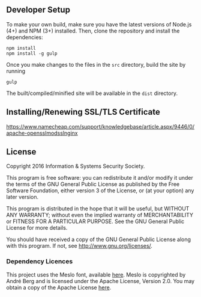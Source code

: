 ## Developer Setup

To make your own build, make sure you have the latest versions of Node.js (4+) and NPM (3+) installed. Then, clone the repository and install the dependencies:

    npm install
    npm install -g gulp
    
Once you make changes to the files in the `src` directory, build the site by running

    gulp
    
The built/compiled/minified site will be available in the `dist` directory.

## Installing/Renewing SSL/TLS Certificate

https://www.namecheap.com/support/knowledgebase/article.aspx/9446/0/apache-opensslmodsslnginx

## License

Copyright 2016 Information & Systems Security Society.

This program is free software: you can redistribute it and/or modify
it under the terms of the GNU General Public License as published by
the Free Software Foundation, either version 3 of the License, or
(at your option) any later version.

This program is distributed in the hope that it will be useful,
but WITHOUT ANY WARRANTY; without even the implied warranty of
MERCHANTABILITY or FITNESS FOR A PARTICULAR PURPOSE.  See the
GNU General Public License for more details.

You should have received a copy of the GNU General Public License
along with this program.  If not, see <http://www.gnu.org/licenses/>.

### Dependency Licences

This project uses the Meslo font, available [here](https://github.com/andreberg/Meslo-Font). Meslo is copyrighted by André Berg and is licensed under the Apache License, Version 2.0. You may obtain a copy of the Apache License [here](http://www.apache.org/licenses/LICENSE-2.0).